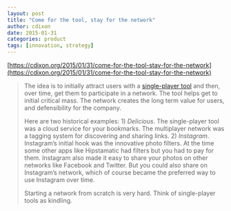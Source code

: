 ```yaml
---
layout: post
title: "Come for the tool, stay for the network"
author: cdixon
date: 2015-01-31
categories: product
tags: [innovation, strategy]
---
```


[https://cdixon.org/2015/01/31/come-for-the-tool-stay-for-the-network](https://cdixon.org/2015/01/31/come-for-the-tool-stay-for-the-network)

> The idea is to initially attract users with a [single-player tool](http://cdixon.org/2010/06/12/designing-products-for-single-and-multiplayer-modes/) and then, over time, get them to participate in a network. The tool helps get to initial critical mass. The network creates the long term value for users, and defensibility for the company.
>
> Here are two historical examples: 1) *Delicious*. The single-player tool was a cloud service for your bookmarks. The multiplayer network was a tagging system for discovering and sharing links. 2) *Instagram*. Instagram’s initial hook was the innovative photo filters. At the time some other apps like Hipstamatic had filters but you had to pay for them. Instagram also made it easy to share your photos on other networks like Facebook and Twitter. But you could also share on Instagram’s network, which of course became the preferred way to use Instagram over time.
>
> Starting a network from scratch is very hard. Think of single-player tools as kindling.
